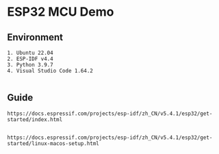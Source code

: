 # ESP32 MCU Demo

##  Environment
```shell
1. Ubuntu 22.04
2. ESP-IDF v4.4
3. Python 3.9.7
4. Visual Studio Code 1.64.2


```

## Guide
```shell
https://docs.espressif.com/projects/esp-idf/zh_CN/v5.4.1/esp32/get-started/index.html


https://docs.espressif.com/projects/esp-idf/zh_CN/v5.4.1/esp32/get-started/linux-macos-setup.html
```